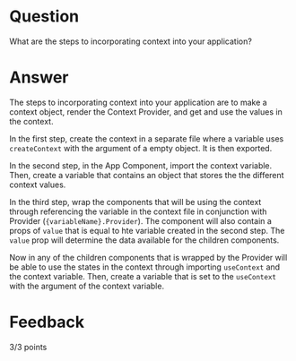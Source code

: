 # Question

What are the steps to incorporating context into your application?

# Answer

The steps to incorporating context into your application are to make a context object, render the Context Provider, and get and use the values in the context.

In the first step, create the context in a separate file where a variable uses `createContext` with the argument of a empty object. It is then exported.

In the second step, in the App Component, import the context variable. Then, create a variable that contains an object that stores the the different context values.

In the third step, wrap the components that will be using the context through referencing the variable in the context file in conjunction with Provider (`{variableName}.Provider`). The component will also contain a props of `value` that is equal to hte variable created in the second step. The `value` prop will determine the data available for the children components.

Now in any of the children components that is wrapped by the Provider will be able to use the states in the context through importing `useContext` and the context variable. Then, create a variable that is set to the `useContext` with the argument of the context variable.

# Feedback

3/3 points
